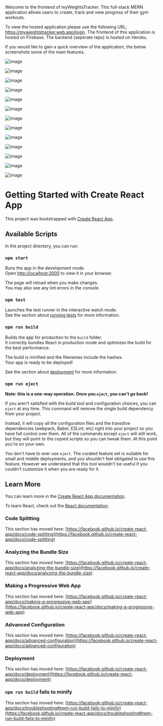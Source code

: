 Welcome to the frontend of myWeightsTracker. This full-stack MERN application allows users to create, track and view progress of their gym workouts.

To view the hosted application please use the following URL; https://myweightstracker.web.app/login. The frontend of this application is hosted on Firebase. The backend (seperate repo) is hosted on Heroku. 

If you would like to gain a quick overview of the application, the below screenshots some of the main features. 

![image](https://user-images.githubusercontent.com/99369057/214873409-8e663b60-dfc9-4bf0-a1dc-d7383b69d139.png)

![image](https://user-images.githubusercontent.com/99369057/214873546-13813a4a-1693-4fe2-8ca2-41c8e5892c89.png)

![image](https://user-images.githubusercontent.com/99369057/214873594-6d0fa0cc-dd45-4723-8a1b-0d3bc302f1ce.png)

![image](https://user-images.githubusercontent.com/99369057/214873624-e3c631c4-0747-49ec-85e5-9b3447a5f8e1.png)

![image](https://user-images.githubusercontent.com/99369057/214873655-4c8300ba-192e-4105-b502-470947ef0d94.png)

![image](https://user-images.githubusercontent.com/99369057/214873701-0373357c-d874-4d05-b91c-bb5263b6d0ec.png)

![image](https://user-images.githubusercontent.com/99369057/214873732-718e3ce4-af4c-4232-8116-3d67c41531bb.png)

![image](https://user-images.githubusercontent.com/99369057/214873781-5f00fb3e-2ab8-492b-83dc-8751875b8e13.png)

![image](https://user-images.githubusercontent.com/99369057/214873809-99ea580f-c664-4fda-9b5d-b8d5d8b22032.png)

![image](https://user-images.githubusercontent.com/99369057/214873836-0bbc1636-d9d3-45ed-a9e6-47af29727af1.png)

![image](https://user-images.githubusercontent.com/99369057/215341977-c2160441-f914-4b78-b1c9-df471991b532.png)

![image](https://user-images.githubusercontent.com/99369057/214873973-d7fd383f-80f1-4203-89ed-904ec9348a13.png)

![image](https://user-images.githubusercontent.com/99369057/214874007-e4db1d16-b05e-4b8e-97a4-d37db0150d7d.png)

# Getting Started with Create React App

This project was bootstrapped with [Create React App](https://github.com/facebook/create-react-app).

## Available Scripts

In the project directory, you can run:

### `npm start`

Runs the app in the development mode.\
Open [http://localhost:3000](http://localhost:3000) to view it in your browser.

The page will reload when you make changes.\
You may also see any lint errors in the console.

### `npm test`

Launches the test runner in the interactive watch mode.\
See the section about [running tests](https://facebook.github.io/create-react-app/docs/running-tests) for more information.

### `npm run build`

Builds the app for production to the `build` folder.\
It correctly bundles React in production mode and optimizes the build for the best performance.

The build is minified and the filenames include the hashes.\
Your app is ready to be deployed!

See the section about [deployment](https://facebook.github.io/create-react-app/docs/deployment) for more information.

### `npm run eject`

**Note: this is a one-way operation. Once you `eject`, you can't go back!**

If you aren't satisfied with the build tool and configuration choices, you can `eject` at any time. This command will remove the single build dependency from your project.

Instead, it will copy all the configuration files and the transitive dependencies (webpack, Babel, ESLint, etc) right into your project so you have full control over them. All of the commands except `eject` will still work, but they will point to the copied scripts so you can tweak them. At this point you're on your own.

You don't have to ever use `eject`. The curated feature set is suitable for small and middle deployments, and you shouldn't feel obligated to use this feature. However we understand that this tool wouldn't be useful if you couldn't customize it when you are ready for it.

## Learn More

You can learn more in the [Create React App documentation](https://facebook.github.io/create-react-app/docs/getting-started).

To learn React, check out the [React documentation](https://reactjs.org/).

### Code Splitting

This section has moved here: [https://facebook.github.io/create-react-app/docs/code-splitting](https://facebook.github.io/create-react-app/docs/code-splitting)

### Analyzing the Bundle Size

This section has moved here: [https://facebook.github.io/create-react-app/docs/analyzing-the-bundle-size](https://facebook.github.io/create-react-app/docs/analyzing-the-bundle-size)

### Making a Progressive Web App

This section has moved here: [https://facebook.github.io/create-react-app/docs/making-a-progressive-web-app](https://facebook.github.io/create-react-app/docs/making-a-progressive-web-app)

### Advanced Configuration

This section has moved here: [https://facebook.github.io/create-react-app/docs/advanced-configuration](https://facebook.github.io/create-react-app/docs/advanced-configuration)

### Deployment

This section has moved here: [https://facebook.github.io/create-react-app/docs/deployment](https://facebook.github.io/create-react-app/docs/deployment)

### `npm run build` fails to minify

This section has moved here: [https://facebook.github.io/create-react-app/docs/troubleshooting#npm-run-build-fails-to-minify](https://facebook.github.io/create-react-app/docs/troubleshooting#npm-run-build-fails-to-minify)
